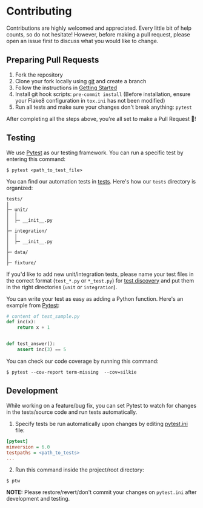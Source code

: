 # Contributing

Contributions are highly welcomed and appreciated. Every little bit of help counts, so do not hesitate! However, before making a pull request, please open an issue first to discuss what you would like to change.

## Preparing Pull Requests

1. Fork the repository
2. Clone your fork locally using [git](https://git-scm.com/) and create a branch
3. Follow the instructions in [Getting Started](README.md#Getting-Started)
4. Install git hook scripts: `pre-commit install` (Before installation, ensure your Flake8 configuration in `tox.ini` has not been modified)
5. Run all tests and make sure your changes don't break anything: `pytest`

After completing all the steps above, you're all set to make a Pull Request 🎉!
## Testing

We use [Pytest](https://docs.pytest.org/en/6.2.x/) as our testing framework. You can run a specific test by entering this command:

```
$ pytest <path_to_test_file>
```

You can find our automation tests in [tests](tests/). Here's how our `tests` directory is organized:

```
tests/
│
├─ unit/ 
│  │
│  ├─ __init__.py
│
├─ integration/ 
│  │
│  ├─ __init__.py
│
├─ data/ 
│
├─ fixture/
```

If you'd like to add new unit/integration tests, please name your test files in the correct format (`test_*.py` or `*_test.py`) for [test discovery](https://docs.pytest.org/en/6.2.x/goodpractices.html#conventions-for-python-test-discovery) and put them in the right directories (`unit` or `integration`).

You can write your test as easy as adding a Python function. Here's an example from [Pytest](https://docs.pytest.org/en/6.2.x/index.html):

```python
# content of test_sample.py
def inc(x):
    return x + 1


def test_answer():
    assert inc(3) == 5
```

You can check our code coverage by running this command:

```
$ pytest --cov-report term-missing  --cov=silkie
```

## Development

While working on a feature/bug fix, you can set Pytest to watch for changes in the tests/source code and run tests automatically.

1. Specify tests be run automatically upon changes by editing [pytest.ini](pytest.ini) file:

```ini
[pytest]
minversion = 6.0
testpaths = <path_to_tests>
...
```

2. Run this command inside the project/root directory:

```
$ ptw
```

**NOTE:** Please restore/revert/don't commit your changes on `pytest.ini` after development and testing.
